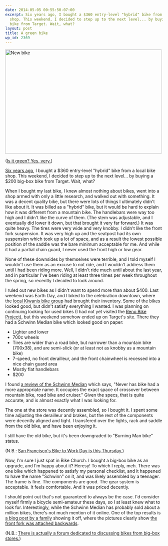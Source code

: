 ```yaml
---
date: 2014-05-05 00:55:50-07:00
excerpt: Six years ago, I bought a $360 entry-level "hybrid" bike from a local bike
  shop. This weekend, I decided to step up to the next level... by buying a $200 big-box
  bike from Target. Wait, what?
layout: post
title: A green bike
wp_id: 2369
---
```

[<img src="https://farm6.staticflickr.com/5074/14098641181_28faa1332e.jpg" width="500" height="333" alt="New bike" />](https://www.flickr.com/photos/fo0bar/14098641181 "New bike by Ryan Finnie, on Flickr")
  
([Is it green? Yes, very.](https://www.youtube.com/watch?v=7e7R3y-qwZ0&t=4m7s))

[Six years ago](https://www.finnie.org/2008/05/19/new-bike-also-riding-of-said-bike/), I bought a $360 entry-level "hybrid" bike from a local bike shop. This weekend, I decided to step up to the next level... by buying a $200 big-box bike from Target. Wait, what?

When I bought my last bike, I knew almost nothing about bikes, went into a shop armed with only a little research, and walked out with something. It was a decent quality bike, but there were lots of things I ultimately didn't like about it. It was billed as a "hybrid" bike, but it would be hard to explain how it was different from a mountain bike. The handlebars were way too high and I didn't like the curve of them. (The stem was adjustable, and I eventually did lower it down, but that brought it very far forward.) It was quite heavy. The tires were very wide and very knobby. I didn't like the front fork suspension. It was very high up and the seatpost had its own suspension which took up a lot of space, and as a result the lowest possible position of the saddle was the bare minimum acceptable for me. And while it had a partial chain guard, I never used the front high or low gear.

None of these downsides by themselves were terrible, and I told myself I wouldn't use them as an excuse to not ride, and I wouldn't address them until I had been riding more. Well, I didn't ride much until about the last year, and in particular I've been riding at least three times per week throughout the spring, so recently I decided to look around.

I ruled out new bikes as I didn't want to spend more than about $400. Last weekend was Earth Day, and I biked to the celebration downtown, where the [local Kiwanis bike group](http://www.kiwanisbikes.org/) had brought their inventory. Some of the bikes looked good, but didn't satisfy everything I wanted. I was planning on continuing looking for used bikes (I had not yet visited the [Reno Bike Project](http://www.renobikeproject.com/)), but this weekend somehow ended up on Target's site. There they had a Schwinn Median bike which looked good on paper:

  * Lighter and lower
  * 700c wheels
  * Tires are wider than a road bike, but narrower than a mountain bike (700x38), and are semi-slick (or at least not as knobby as a mountain bike)
  * 7-speed, no front derailleur, and the front chainwheel is recessed into a nice chain guard area
  * Mostly flat handlebars
  * $200

I found [a review of the Schwinn Median](http://www.bikeshapedobjects.com/2014/02/03/schwinn-median-virtual-review/) which says, "Never has bike had a more appropriate name. It occupies the exact space of crossover between mountain bike, road bike and cruiser." Given the specs, that is quite accurate, and is almost exactly what I was looking for.

The one at the store was decently assembled, so I bought it. I spent some time adjusting the derailleur and brakes, but the rest of the components were decently aligned and tight. I transfered over the lights, rack and saddle from the old bike, and have been enjoying it.

I still have the old bike, but it's been downgraded to "Burning Man bike" status.

(N.B.: [San Francisco's Bike to Work Day is this Thursday.](https://www.sfbike.org/bike-to-work-day/))

Now, I'm sure I just spat in Bike Church. I bought a big-box bike as an upgrade, and I'm happy about it? Heresy! To which I reply, meh. There was one bike which happened to satisfy my personal checklist, and it happened to have the name "Schwinn" on it, and was likely assembled by a teenager. The frame is fine. The components are good. The gear system is acceptable. It feels comfortable. And it was priced decently.

I should point out that's not guaranteed to always be the case. I'd consider myself firmly a bicycle semi-amateur these days, so I at least knew what to look for. Interestingly, while the Schwinn Median has probably sold about a million bikes, there's not much mention of it online. One of the top results is [a blog post by a family](http://www.amomstake.com/2012/11/getting-active-for-the-new-year-schwinn-bike-review/) showing it off, where the pictures clearly show [the front fork was attached backwards](http://www.amomstake.com/wp-content/uploads/2012/11/Schwinn1-450x450.jpg).

(N.B.: [There is actually a forum dedicated to discussing bikes from big-box stores.](http://www.bigboxbikes.com/))
